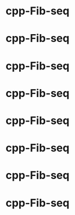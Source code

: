 # cpp-Fib-seq
# cpp-Fib-seq
# cpp-Fib-seq
# cpp-Fib-seq
# cpp-Fib-seq
# cpp-Fib-seq
# cpp-Fib-seq
# cpp-Fib-seq
